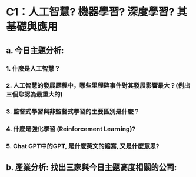 # C1：人工智慧? 機器學習? 深度學習? 其基礎與應用
## a. 今日主題分析:

### 1. 什麼是人工智慧？

### 2. 人工智慧的發展歷程中，哪些里程碑事件對其發展影響最大？(例出三個您認為最重大的)

### 3. 監督式學習與非監督式學習的主要區別是什麼？

### 4. 什麼是強化學習 (Reinforcement Learning)?

### 5. Chat GPT中的GPT, 是什麼英文的縮寫, 又是什麼意思?

## b. 產業分析: 找出三家與今日主題高度相關的公司:
